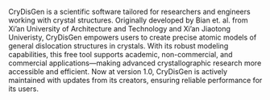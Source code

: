 CryDisGen is a scientific software tailored for researchers and engineers working with crystal structures. Originally developed by Bian et. al. from Xi’an University of Architecture and Technology and Xi’an Jiaotong Univeristy, CryDisGen empowers users to create precise atomic models of general dislocation structures in crystals. With its robust modeling capabilities, this free tool supports academic, non-commercial, and commercial applications—making advanced crystallographic research more accessible and efficient. Now at version 1.0, CryDisGen is actively maintained with updates from its creators, ensuring reliable performance for its users.

